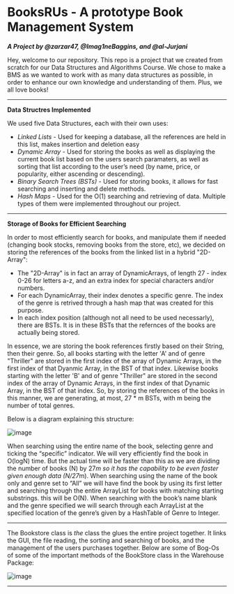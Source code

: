 # BooksRUs - A prototype Book Management System

***A Project by @zarzar47, @Imag1neBaggins, and @al-Jurjani***

Hey, welcome to our repository. This repo is a project that we created from scratch for our Data Structures and Algorithms Course. We chose to make a BMS as we wanted to work with as many data structures as possible, in order to enhance our own knowledge and understanding of them. Plus, we all love books!

------------------------------------------------------------------------------------------------------------------------------------------------------------------------------------------
**Data Structres Implemented**

We used five Data Structures, each with their own uses:
- *Linked Lists* - Used for keeping a database, all the references are held in this list, makes insertion and deletion easy
- *Dynamic Array* - Used for storing the books as well as displaying the current book list based on the users search paramaters, as well as sorting that list according to the user’s need (by name, price, or popularity, either ascending or descending).
- *Binary Search Trees (BSTs)* - Used for storing books, it allows for fast searching and inserting and delete methods.
- *Hash Maps* - Used for the O(1) searching and retrieving of data. Multiple types of them were implemented throughout our project. 

---------------------------------------------------------------------------------------------------------------------------------------------------------------------------------------------
**Storage of Books for Efficient Searching**

In order to most efficiently search for books, and manipulate them if needed (changing book stocks, removing books from the store, etc), we decided on storing the references of the books from
the linked list in a hybrid "2D-Array":
 - The "2D-Array" is in fact an array of DynamicArrays, of length 27 - index 0-26 for letters a-z, and an extra index for special characters and/or numbers.
 - For each DynamicArray, their index denotes a specific genre. The index of the genre is retrived through a hash map that was created for this purpose.
 - In each index position (although not all need to be used necessarly), there are BSTs. It is in these BSTs that the refernces of the books are actually being stored.

In essence, we are storing the book references firstly based on their String, then their genre. So, all books starting with the letter 'A' and of genre "Thriller" are stored in the first index of the array of Dynamic Arrays, in the first index of that Dyanmic Array, in the BST of that index. Likewise books starting with the letter 'B' and of genre "Thriller" are stored in the second index of the array of Dynamic Arrays, in the first index of that Dynamic Array, in the BST of that index. So, by storing the references of the books in this manner, we are generating, at most, 27 * m BSTs, with m being the number of total genres. 

Below is a diagram explaining this structure:

![image](https://github.com/zarzar47/Book-store/assets/74672461/6e21481d-d6f6-4025-b425-fefb830d818b)


When searching using the entire name of the book, selecting genre and ticking the “specific” indicator. We will very efficiently find the book in O(logN) time. But the actual time will be faster than this as we are dividing the number of books (N) by 27*m so it has the capability to be even faster given enough data (N/27*m).
When searching using the name of the book only and genre set to “All” we will have find the book by using its first letter and searching through the entire ArrayList for books with matching starting substrings. this will be O(N).
When searching with the book’s name blank and the genre specified we will search through each ArrayList at the specified location of the genre’s given by a HashTable of Genre to Integer.

----------------------------------------------------------------------------------------------------------------------------------------------------------------------------------------------

The Bookstore class is *the* class the glues the entire project together. It links the GUI, the file reading, the sorting and searching of books, and the management of the users purchases together. Below are some of Bog-Os of some of the important methods of the BookStore class in the Warehouse Package:

![image](https://github.com/zarzar47/Book-store/assets/74672461/9a0b4e6d-9305-456c-a294-9dcddf21d5af)

----------------------------------------------------------------------------------------------------------------------------------------------------------------------------------------------

